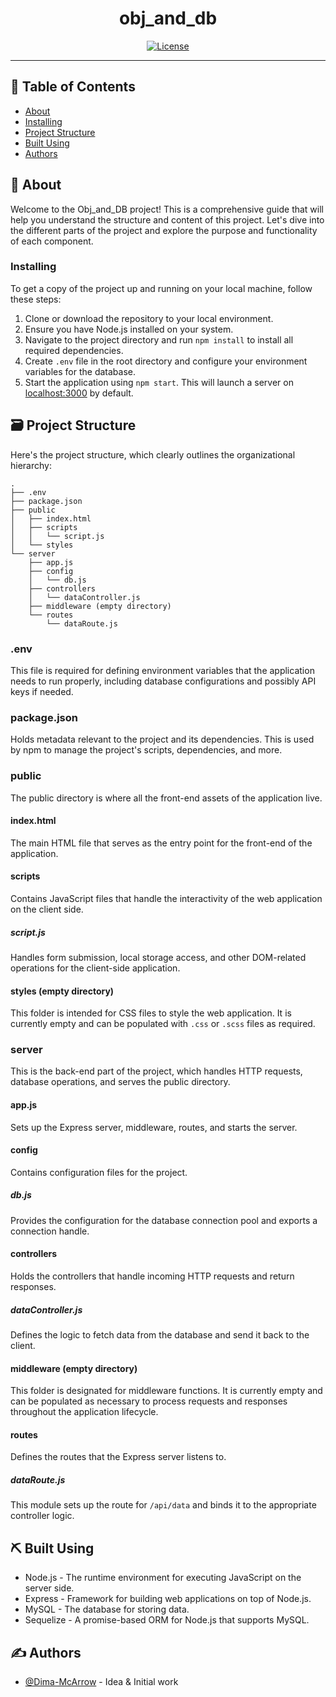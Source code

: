 <h1 align="center">obj_and_db</h1>

<div align="center">

[![License](https://img.shields.io/badge/license-MIT-blue.svg)](/LICENSE)

</div>

---

## 📝 Table of Contents

- [About](#about)
- [Installing](#installing)
- [Project Structure](#structure)
- [Built Using](#built_using)
- [Authors](#authors)

## 🧐 About <a name = "about"></a>

Welcome to the Obj_and_DB project! This is a comprehensive guide that will help you understand the structure and content of this project. Let's dive into the different parts of the project and explore the purpose and functionality of each component.

### Installing <a name = "installing"></a>

To get a copy of the project up and running on your local machine, follow these steps:

1. Clone or download the repository to your local environment.
2. Ensure you have Node.js installed on your system.
3. Navigate to the project directory and run `npm install` to install all required dependencies.
4. Create `.env` file in the root directory and configure your environment variables for the database.
5. Start the application using `npm start`. This will launch a server on [localhost:3000](localhost:3000) by default.

## 🗃️ Project Structure <a name = "structure"></a>

Here's the project structure, which clearly outlines the organizational hierarchy:

```
.
├── .env
├── package.json
├── public
│   ├── index.html
│   ├── scripts
│   │   └── script.js
│   └── styles
└── server
    ├── app.js
    ├── config
    │   └── db.js
    ├── controllers
    │   └── dataController.js
    ├── middleware (empty directory)
    └── routes
        └── dataRoute.js
```


### .env

This file is required for defining environment variables that the application needs to run properly, including database configurations and possibly API keys if needed.

### package.json

Holds metadata relevant to the project and its dependencies. This is used by npm to manage the project's scripts, dependencies, and more.

### public

The public directory is where all the front-end assets of the application live.

#### index.html

The main HTML file that serves as the entry point for the front-end of the application.

#### scripts

Contains JavaScript files that handle the interactivity of the web application on the client side.

##### script.js

Handles form submission, local storage access, and other DOM-related operations for the client-side application.

#### styles (empty directory)

This folder is intended for CSS files to style the web application. It is currently empty and can be populated with `.css` or `.scss` files as required.

### server

This is the back-end part of the project, which handles HTTP requests, database operations, and serves the public directory.

#### app.js

Sets up the Express server, middleware, routes, and starts the server.

#### config

Contains configuration files for the project.

##### db.js

Provides the configuration for the database connection pool and exports a connection handle.

#### controllers

Holds the controllers that handle incoming HTTP requests and return responses.

##### dataController.js

Defines the logic to fetch data from the database and send it back to the client.

#### middleware (empty directory)

This folder is designated for middleware functions. It is currently empty and can be populated as necessary to process requests and responses throughout the application lifecycle.

#### routes

Defines the routes that the Express server listens to.

##### dataRoute.js

This module sets up the route for `/api/data` and binds it to the appropriate controller logic.

## ⛏️ Built Using <a name = "built_using"></a>

- Node.js - The runtime environment for executing JavaScript on the server side.
- Express - Framework for building web applications on top of Node.js.
- MySQL - The database for storing data.
- Sequelize - A promise-based ORM for Node.js that supports MySQL.

## ✍️ Authors <a name = "authors"></a>

- [@Dima-McArrow](https://github.com/Dima-McArrow) - Idea & Initial work
